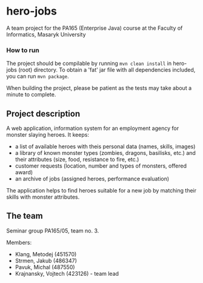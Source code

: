 # hero-jobs
A team project for the PA165 (Enterprise Java) course at the Faculty of Informatics, Masaryk University

### How to run
The project should be compilable by running `mvn clean install` in hero-jobs (root) directory.
To obtain a 'fat' jar file with all dependencies included, you can run `mvn package`.

When building the project, please be patient as the tests may take about a minute to complete.

## Project description
A web application, information system for an employment agency for monster slaying heroes. It keeps:
- a list of available heroes with theis personal data (names, skills, images)
- a library of known monster types (zombies, dragons, basilisks, etc.) and their attributes (size, food, resistance to fire, etc.)
- customer requests (location, number and types of monsters, offered award)
- an archive of jobs (assigned heroes, performance evaluation)

The application helps to find heroes suitable for a new job by matching their skills with monster attributes.

## The team
Seminar group PA165/05, team no. 3.

Members:
- Klang, Metodej (451570)
- Strmen, Jakub (486347)
- Pavuk, Michal (487550)
- Krajnansky, Vojtech (423126) - team lead
